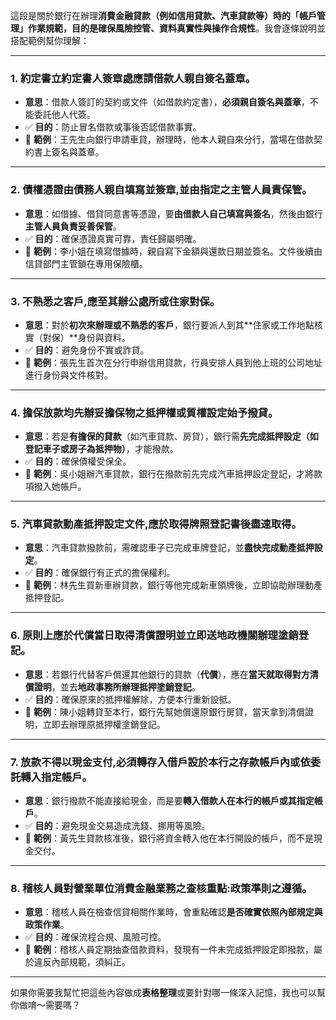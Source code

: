 這段是關於銀行在辦理**消費金融貸款（例如信用貸款、汽車貸款等）**時的「帳戶管理」作業規範，目的是**確保風險控管、資料真實性與操作合規性**。我會逐條說明並搭配範例幫你理解：

---

### 1. 約定書立約定書人簽章處應請借款人親自簽名蓋章。
- **意思**：借款人簽訂的契約或文件（如借款約定書），**必須親自簽名與蓋章**，不能委託他人代簽。
- ✅ **目的**：防止冒名借款或事後否認借款事實。
- 📌 **範例**：王先生向銀行申請車貸，辦理時，他本人親自來分行，當場在借款契約書上簽名與蓋章。

---

### 2. 債權憑證由債務人親自填寫並簽章,並由指定之主管人員責保管。
- **意思**：如借據、借貸同意書等憑證，要**由借款人自己填寫與簽名**，然後由銀行**主管人員負責妥善保管**。
- ✅ **目的**：確保憑證真實可靠，責任歸屬明確。
- 📌 **範例**：李小姐在填寫借據時，親自寫下金額與還款日期並簽名。文件後續由信貸部門主管鎖在專用保險櫃。

---

### 3. 不熟悉之客戶,應至其辦公處所或住家對保。
- **意思**：對於**初次來辦理或不熟悉的客戶**，銀行要派人到其**住家或工作地點核實（對保）**身份與資料。
- ✅ **目的**：避免身份不實或詐貸。
- 📌 **範例**：張先生首次在分行申辦信用貸款，行員安排人員到他上班的公司地址進行身份與文件核對。

---

### 4. 擔保放款均先辦妥擔保物之抵押權或質權設定始予撥貸。
- **意思**：若是**有擔保的貸款**（如汽車貸款、房貸），銀行需**先完成抵押設定（如登記車子或房子為抵押物）**，才能撥款。
- ✅ **目的**：確保債權受保全。
- 📌 **範例**：吳小姐辦汽車貸款，銀行在撥款前先完成汽車抵押設定登記，才將款項撥入她帳戶。

---

### 5. 汽車貸款動產抵押設定文件,應於取得牌照登記書後盡速取得。
- **意思**：汽車貸款撥款前，需確認車子已完成車牌登記，並**盡快完成動產抵押設定**。
- ✅ **目的**：確保銀行有正式的擔保權利。
- 📌 **範例**：林先生買新車辦貸款，銀行等他完成新車領牌後，立即協助辦理動產抵押登記。

---

### 6. 原則上應於代償當日取得清償證明並立即送地政機關辦理塗銷登記。
- **意思**：若銀行代替客戶償還其他銀行的貸款（**代償**），應在**當天就取得對方清償證明**，並去**地政事務所辦理抵押塗銷登記**。
- ✅ **目的**：確保原來的抵押權解除，方便本行重新設抵。
- 📌 **範例**：陳小姐轉貸至本行，銀行先幫她償還原銀行房貸，當天拿到清償證明，立即去辦理原抵押權塗銷登記。

---

### 7. 放款不得以現金支付,必須轉存入借戶設於本行之存款帳戶內或依委託轉入指定帳戶。
- **意思**：銀行撥款不能直接給現金，而是要**轉入借款人在本行的帳戶或其指定帳戶**。
- ✅ **目的**：避免現金交易造成洗錢、挪用等風險。
- 📌 **範例**：黃先生貸款核准後，銀行將資金轉入他在本行開設的帳戶，而不是現金交付。

---

### 8. 稽核人員對營業單位消費金融業務之查核重點:政策準則之遵循。
- **意思**：稽核人員在檢查信貸相關作業時，會重點確認**是否確實依照內部規定與政策作業**。
- ✅ **目的**：確保流程合規、風險可控。
- 📌 **範例**：稽核人員定期抽查借款資料，發現有一件未完成抵押設定即撥款，屬於違反內部規範，須糾正。

---

如果你需要我幫忙把這些內容做成**表格整理**或要針對哪一條深入記憶，我也可以幫你做唷～需要嗎？